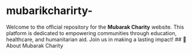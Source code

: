 # mubarikcharirty-
Welcome to the official repository for the **Mubarak Charity** website. This platform is dedicated to empowering communities through education, healthcare, and humanitarian aid. Join us in making a lasting impact!  ## 🌟 About Mubarak Charity
